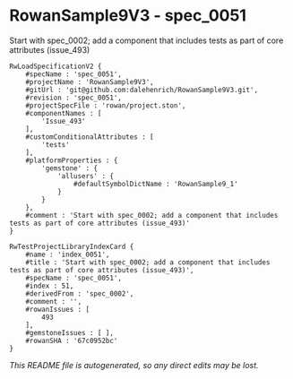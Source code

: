 # RowanSample9V3 - spec_0051
Start with spec_0002; add a component that includes tests as part of core attributes (issue_493)
```
RwLoadSpecificationV2 {
	#specName : 'spec_0051',
	#projectName : 'RowanSample9V3',
	#gitUrl : 'git@github.com:dalehenrich/RowanSample9V3.git',
	#revision : 'spec_0051',
	#projectSpecFile : 'rowan/project.ston',
	#componentNames : [
		'Issue_493'
	],
	#customConditionalAttributes : [
		'tests'
	],
	#platformProperties : {
		'gemstone' : {
			'allusers' : {
				#defaultSymbolDictName : 'RowanSample9_1'
			}
		}
	},
	#comment : 'Start with spec_0002; add a component that includes tests as part of core attributes (issue_493)'
}

RwTestProjectLibraryIndexCard {
	#name : 'index_0051',
	#title : 'Start with spec_0002; add a component that includes tests as part of core attributes (issue_493)',
	#specName : 'spec_0051',
	#index : 51,
	#derivedFrom : 'spec_0002',
	#comment : '',
	#rowanIssues : [
		493
	],
	#gemstoneIssues : [ ],
	#rowanSHA : '67c0952bc'
}
```

*This README file is autogenerated, so any direct edits may be lost.*
